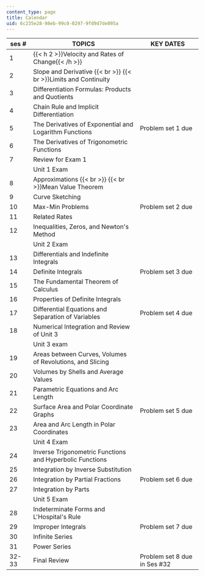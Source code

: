 ```yaml
---
content_type: page
title: Calendar
uid: 6c235e28-98eb-99c0-0297-9fd9d7de095a
---
```


| ses # | TOPICS | KEY DATES |
| --- | --- | --- |
| 1 | {{< h 2 >}}Velocity and Rates of Change{{< /h >}} | &nbsp; |
| 2 | Slope and Derivative  {{< br >}}  {{< br >}}Limits and Continuity | &nbsp; |
| 3 | Differentiation Formulas: Products and Quotients | &nbsp; |
| 4 | Chain Rule and Implicit Differentiation | &nbsp; |
| 5 | The Derivatives of Exponential and Logarithm Functions | Problem set 1 due |
| 6 | The Derivatives of Trigonometric Functions | &nbsp; |
| 7 | Review for Exam 1 | &nbsp; |
| &nbsp; | Unit 1 Exam | &nbsp; |
| 8 | Approximations  {{< br >}}  {{< br >}}Mean Value Theorem | &nbsp; |
| 9 | Curve Sketching | &nbsp; |
| 10 | Max-Min Problems | Problem set 2 due |
| 11 | Related Rates | &nbsp; |
| 12 | Inequalities, Zeros, and Newton's Method | &nbsp; |
| &nbsp; | Unit 2 Exam | &nbsp; |
| 13 | Differentials and Indefinite Integrals | &nbsp; |
| 14 | Definite Integrals | Problem set 3 due |
| 15 | The Fundamental Theorem of Calculus | &nbsp; |
| 16 | Properties of Definite Integrals | &nbsp; |
| 17 | Differential Equations and Separation of Variables | Problem set 4 due |
| 18 | Numerical Integration and Review of Unit 3 | &nbsp; |
| &nbsp; | Unit 3 exam | &nbsp; |
| 19 | Areas between Curves, Volumes of Revolutions, and Slicing | &nbsp; |
| 20 | Volumes by Shells and Average Values | &nbsp; |
| 21 | Parametric Equations and Arc Length | &nbsp; |
| 22 | Surface Area and Polar Coordinate Graphs | Problem set 5 due |
| 23 | Area and Arc Length in Polar Coordinates | &nbsp; |
| &nbsp; | Unit 4 Exam | &nbsp; |
| 24 | Inverse Trigonometric Functions and Hyperbolic Functions | &nbsp; |
| 25 | Integration by Inverse Substitution | &nbsp; |
| 26 | Integration by Partial Fractions | Problem set 6 due |
| 27 | Integration by Parts | &nbsp; |
| &nbsp; | Unit 5 Exam | &nbsp; |
| 28 | Indeterminate Forms and L'Hospital's Rule | &nbsp; |
| 29 | Improper Integrals | Problem set 7 due |
| 30 | Infinite Series | &nbsp; |
| 31 | Power Series | &nbsp; |
| 32-33 | Final Review | Problem set 8 due in Ses #32